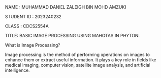 NAME : MUHAMMAD DANIEL ZALEIGH BIN MOHD AMZUKI

STUDENT ID : 2023240232

CLASS : CDCS2554A

TITLE: BASIC IMAGE PROCESSING USING MAHOTAS IN PHYTON.

What is Image Processing?

Image processing is the method of performing operations on images to enhance them or extract useful information. It plays a key role in fields like medical imaging, computer vision, satellite image analysis, and artificial intelligence.
